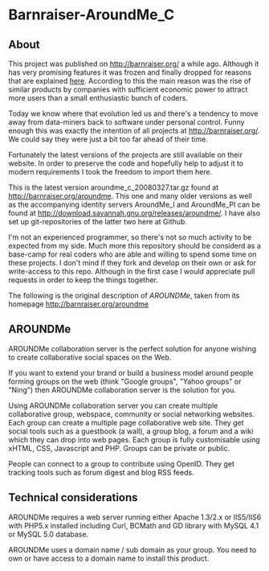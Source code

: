 # Barnraiser-AroundMe_C

## About

This project was published on http://barnraiser.org/ a while ago. Although it has very promising features it was frozen and finally dropped for reasons that are explained [here](http://barnraiser.org/signing_off). According to this the main reason was the rise of similar products by companies with sufficient economic power to attract more users than a small enthusiastic bunch of coders.

Today we know where that evolution led us and there's a tendency to move away from data-miners back to software under personal control. Funny enough this was exactly the intention of all projects at http://barnraiser.org/. We could say they were just a bit too far ahead of their time.

Fortunately the latest versions of the projects are still available on their website. In order to preserve the code and hopefully help to adjust it to modern requirements I took the freedom to import them here. 

This is the latest version aroundme_c_20080327.tar.gz found at http://barnraiser.org/aroundme. This one and many older versions as well as the accompanying identity servers AroundMe_I and AroundMe_PI can be found at http://download.savannah.gnu.org/releases/aroundme/. I have also set up git-repositories of the latter two here at Github.

I'm not an experienced programmer, so there's not so much activity to be expected from my side. Much more this repository should be considerd as a base-camp for real coders who are able and willing to spend some time on these projects. I don't mind if they fork and develop on their own or ask for write-access to this repo. Although in the first case I would appreciate pull requests in order to keep the things together.

The following is the original description of *AROUNDMe*, taken from its homepage http://barnraiser.org/aroundme

## AROUNDMe
AROUNDMe collaboration server is the perfect solution for anyone wishing to create collaborative social spaces on the Web.

If you want to extend your brand or build a business model around people forming groups on the web (think "Google groups", "Yahoo groups" or "Ning") then
AROUNDMe collaboration server is the solution for you.

Using AROUNDMe collaboration server you can create multiple collaborative group, webspace, community or social networking websites. Each group can create
a multiple page collaborative web site. They get social tools such as a guestbook (a wall), a group blog, a forum and a wiki which they can drop into web
pages. Each group is fully customisable using xHTML, CSS, Javascript and PHP. Groups can be private or public.

People can connect to a group to contribute using OpenID. They get tracking tools such as forum digest and blog RSS feeds.

## Technical considerations
AROUNDMe requires a web server running either Apache 1.3/2.x or IIS5/IIS6 with PHP5.x installed including Curl, BCMath and GD library with MySQL 4.1 or
MySQL 5.0 database.

AROUNDMe uses a domain name / sub domain as your group. You need to own or have access to a domain name to install this product.

